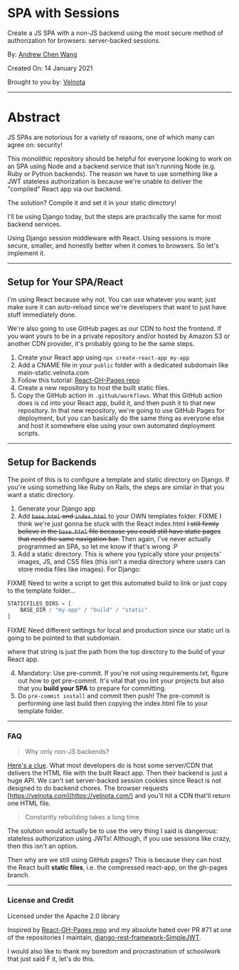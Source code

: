 # SPA with Sessions

Create a JS SPA with a non-JS backend using the most secure
method of authorization for browsers: server-backed sessions.

By: [Andrew Chen Wang](https://github.com/Andrew-Chen-Wang)

Created On: 14 January 2021

Brought to you by: [Velnota](https://velnota.com/)

---
# Abstract

JS SPAs are notorious for a variety of reasons,
one of which many can agree on: security!

This monolithic repository should be helpful for everyone looking
to work on an SPA using Node and a backend service
that isn't running Node (e.g. Ruby or Python backends).
The reason we have to use something like a JWT
stateless authorization is because we're unable to
deliver the "compiled" React app via our backend.

The solution? Compile it and set it in your static directory!

I'll be using Django today, but the steps are practically the
same for most backend services.

Using Django session middleware with React.
Using sessions is more secure, smaller, and
honestly better when it comes to browsers.
So let's implement it.

---
## Setup for Your SPA/React

I'm using React because why not. You can use whatever you want;
just make sure it can auto-reload since we're developers that
want to just have stuff immediately done.

We're also going to use GitHub pages as our CDN to host the frontend.
If you want yours to be in a private repository and/or hosted
by Amazon S3 or another CDN provider, it's probably going to be
the same steps.

1. Create your React app using `npx create-react-app my-app`
2. Add a CNAME file in your `public` folder
   with a dedicated subdomain like main-static.velnota.com
3. Follow this tutorial: [React-GH-Pages repo](https://github.com/gitname/react-gh-pages)
4. Create a new repository to host the built static files.
5. Copy the GitHub action in `.github/workflows`. What this GitHub
   action does is cd into your React app, build it, and then push
   it to that new repository. In that new repository, we're going
   to use GitHub Pages for deployment, but you can basically
   do the same thing as everyone else and host it somewhere
   else using your own automated deployment scripts.

---
## Setup for Backends

The point of this is to configure a template and static directory
on Django. If you're using something like Ruby on Rails, the
steps are similar in that you want a static directory.

1. Generate your Django app
2. Add ~~`base.html` and `index.html`~~ to your OWN templates folder. 
   FIXME I think we're just gonna be stuck with the React index.html
   ~~I still firmly believe in the `base.html` file because you
   could still have static pages that need the same navigation
   bar.~~ Then again, I've never actually programmed an SPA, so
   let me know if that's wrong :P
3. Add a static directory. This is where you typically store 
   your projects' images, JS, and CSS files (this isn't a media
   directory where users can store media files like images). For Django:
   
FIXME Need to write a script to get this automated build to
link or just copy to the template folder...

```python
STATICFILES_DIRS = [
    BASE_DIR / "my-app" / "build" / "static"
]
```

FIXME Need different settings for local and production
since our static url is going to be pointed to that subdomain.

where that string is just the path from the top directory to
the build of your React app.

4. Mandatory: Use pre-commit. If you're not using requirements.txt, figure
   out how to get pre-commit. It's vital that you lint your projects
   but also that you **build your SPA** to prepare for committing. 
5. Do `pre-commit install` and commit then push! The pre-commit is
   performing one last build then copying the index.html file to
   your template folder.

---
### FAQ

> Why only non-JS backends?

[Here's a clue](https://reactjs.org/docs/create-a-new-react-app.html#nextjs).
What most developers do is host some server/CDN that
delivers the HTML file with the built React app.
Then their backend is just a huge API. We can't set server-backed
session cookies since React is not designed to do backend
chores. The browser requests [https://velnota.com](https://velnota.com/)
and you'll hit a CDN that'll return one HTML file.

> Constantly rebuilding takes a long time

The solution would actually be to use the very thing I said is dangerous:
stateless authorization using JWTs! Although, if you use sessions like
crazy, then this isn't an option.

Then why are we still using GitHub pages? This is because they can host
the React built **static files**, i.e. the compressed react-app, on the
gh-pages branch.

---
### License and Credit

Licensed under the Apache 2.0 library

Inspired by [React-GH-Pages repo](https://github.com/gitname/react-gh-pages)
and my absolute hated over PR #71 at one of the
repositories I maintain,
[django-rest-framework-SimpleJWT](https://github.com/SimpleJWT/django-rest-framework-simplejwt).

I would also like to thank my boredom and procrastination of
schoolwork that just said F it, let's do this.
